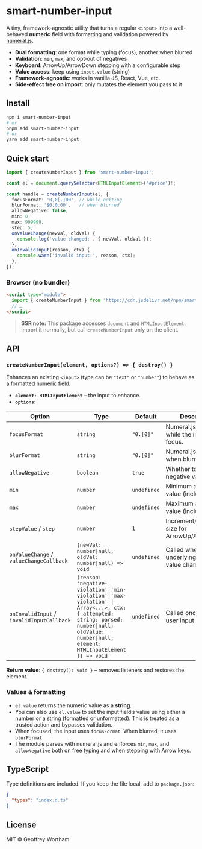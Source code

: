# smart-number-input

A tiny, framework‑agnostic utility that turns a regular `<input>` into a well-behaved **numeric** field with formatting and validation powered by [numeral.js](http://numeraljs.com/).

- **Dual formatting**: one format while typing (focus), another when blurred
- **Validation**: `min`, `max`, and opt‑out of negatives
- **Keyboard**: ArrowUp/ArrowDown stepping with a configurable step
- **Value access**: keep using `input.value` (string)
- **Framework‑agnostic**: works in vanilla JS, React, Vue, etc.
- **Side‑effect free on import**: only mutates the element you pass to it

## Install

```bash
npm i smart-number-input
# or
pnpm add smart-number-input
# or
yarn add smart-number-input
```

## Quick start

```ts
import { createNumberInput } from 'smart-number-input';

const el = document.querySelector<HTMLInputElement>('#price')!;

const handle = createNumberInput(el, {
  focusFormat: '0,0[.]00', // while editing
  blurFormat: '$0,0.00',   // when blurred
  allowNegative: false,
  min: 0,
  max: 999999,
  step: 5,
  onValueChange(newVal, oldVal) {
    console.log('value changed:', { newVal, oldVal });
  },
  onInvalidInput(reason, ctx) {
    console.warn('invalid input:', reason, ctx);
  },
});
```

### Browser (no bundler)

```html
<script type="module">
  import { createNumberInput } from 'https://cdn.jsdelivr.net/npm/smart-number-input/+esm';
  // …
</script>

```

> **SSR note:** This package accesses `document` and `HTMLInputElement`. Import it normally, but call `createNumberInput` only on the client.

## API

### `createNumberInput(element, options?) => { destroy() }`

Enhances an existing `<input>` (type can be `"text"` or `"number"`) to behave as a formatted numeric field.

- **`element: HTMLInputElement`** – the input to enhance.
- **`options`**:

| Option | Type | Default | Description |
|---|---|---|---|
| `focusFormat` | `string` | `"0.[0]"` | Numeral.js format while the input has focus. |
| `blurFormat` | `string` | `"0.[0]"` | Numeral.js format when blurred. |
| `allowNegative` | `boolean` | `true` | Whether to allow negative values. |
| `min` | `number` | `undefined` | Minimum allowed value (inclusive). |
| `max` | `number` | `undefined` | Maximum allowed value (inclusive). |
| `stepValue` / `step` | `number` | `1` | Increment/decrement size for ArrowUp/ArrowDown. |
| `onValueChange` / `valueChangeCallback` | `(newVal: number\|null, oldVal: number\|null) => void` | `undefined` | Called whenever the underlying numeric value changes. |
| `onInvalidInput` / `invalidInputCallback` | `(reason: 'negative-violation'\|'min-violation'\|'max-violation' \| Array<...>, ctx: { attempted: string; parsed: number\|null; oldValue: number\|null; element: HTMLInputElement }) => void` | `undefined` | Called once when user input is rejected. |

**Return value**: `{ destroy(): void }` – removes listeners and restores the element.

### Values & formatting

- `el.value` returns the numeric value as a **string**.
- You can also use `el.value` to set the input field’s value using either a number or a string (formatted or unformatted). This is treated as a trusted action and bypasses validation.
- When focused, the input uses `focusFormat`. When blurred, it uses `blurFormat`.
- The module parses with numeral.js and enforces `min`, `max`, and `allowNegative` both on free typing and when stepping with Arrow keys.

## TypeScript

Type definitions are included. If you keep the file local, add to `package.json`:

```json
{
  "types": "index.d.ts"
}
```

## License

MIT © Geoffrey Wortham
